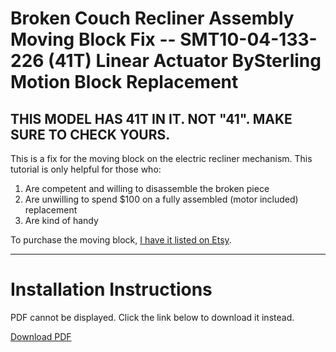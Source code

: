 # Broken Couch Recliner Assembly Moving Block Fix -- SMT10-04-133-226 (41T) Linear Actuator BySterling Motion Block Replacement

## THIS MODEL HAS 41T IN IT. NOT "41". MAKE SURE TO CHECK YOURS.

This is a fix for the moving block on the electric recliner mechanism. This tutorial is only helpful for those who:

1. Are competent and willing to disassemble the broken piece
2. Are unwilling to spend $100 on a fully assembled (motor included) replacement
3. Are kind of handy

To purchase the moving block, [I have it listed on Etsy](https://www.etsy.com/listing/1872055159/read-description-smt10-04-133-226-41).

---

# Installation Instructions

<object width="500" height="700" type="application/pdf" data="https://thomasjbarlow.com/pdf/SMT10-04-133-226_Block_Replacement.pdf">
    <p>PDF cannot be displayed. Click the link below to download it instead.</p>
    <p><a href="https://thomasjbarlow.com/pdf/SMT10-04-133-226(41T).pdf">Download PDF</a></p>
</object>
